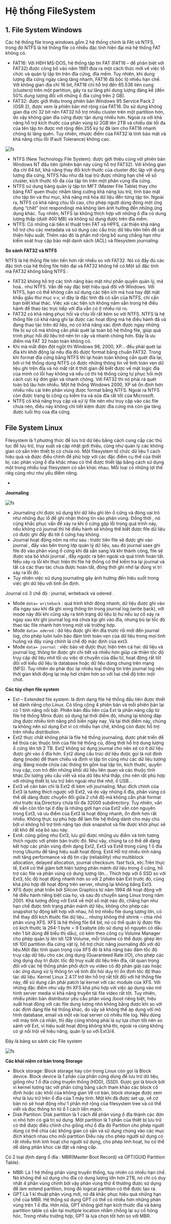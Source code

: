# Hệ thống FileSystem


## 1. File System Windows

Các hệ thống file trong windows gồm 2 hệ thống chính là FAt và NTFS, trong đó NTFS là hệ thống file có nhiều đặc tính hiện đại mà hệ thống FAT không có.

- FAT16: Với HĐH MS-DOS, hệ thống tập tin FAT (FAT16 – để phân biệt với FAT32) được công bố vào năm 1981 đưa ra một cách thức mới về việc tổ chức và quản lý tập tin trên đĩa cứng, đĩa mềm. Tuy nhiên, khi dung lượng đĩa cứng ngày càng tăng nhanh, FAT16 đã bộc lộ nhiều hạn chế. Với không gian địa chỉ 16 bit, FAT16 chỉ hỗ trợ đến 65.536 liên cung (clusters) trên một partition, gây ra sự lãng phí dung lượng đáng kể (đến 50% dung lượng đối với những ổ đĩa cứng trên 2 GB).
- FAT32: được giới thiệu trong phiên bản Windows 95 Service Pack 2 (OSR 2), được xem là phiên bản mở rộng của FAT16. Do sử dụng không gian địa chỉ 32 bit nên FAT32 hỗ trợ nhiều cluster trên một partition hơn, do vậy không gian đĩa cứng được tận dụng nhiều hơn. Ngoài ra với khả năng hỗ trợ kích thước của phân vùng từ 2GB lên 2TB và chiều dài tối đa của tên tập tin được mở rộng đến 255 ký tự đã làm cho FAT16 nhanh chóng bị lãng quên. Tuy nhiên, nhược điểm của FAT32 là tính bảo mật và khả năng chịu lỗi (Fault Tolerance) không cao.

![fs](/HaiVD/Storage/images/fat.png)

- NTFS (New Technology File System): được giới thiệu cùng với phiên bản Windows NT đầu tiên (phiên bản này cũng hỗ trợ FAT32). Với không gian địa chỉ 64 bit, khả năng thay đổi kích thước của cluster độc lập với dung lượng đĩa cứng, NTFS hầu như đã loại trừ được những hạn chế về số cluster, kích thước tối đa của tập tin trên một phân vùng đĩa cứng.
- NTFS sử dụng bảng quản lý tập tin MFT (Master File Table) thay cho bảng FAT quen thuộc nhằm tăng cường khả năng lưu trữ, tính bảo mật cho tập tin và thư mục, khả năng mã hóa dữ liệu đến từng tập tin. Ngoài ra, NTFS có khả năng chịu lỗi cao, cho phép người dùng đóng một ứng dụng “chết” (not responding) mà không làm ảnh hưởng đến những ứng dụng khác. Tuy nhiên, NTFS lại không thích hợp với những ổ đĩa có dung lượng thấp (dưới 400 MB) và không sử dụng được trên đĩa mềm.
- NTFS: Có những cải tiến kĩ thuật trên FAT và HPFS, cải thiện khả năng hỗ trợ cho các metadata và sử dụng các cấu trúc dữ liệu tiên tiến để cải thiện hiệu suất. Thêm vào đó là phần mở rộng bổ sung chẳng hạn như kiểm soát truy cập bảo mật danh sách (ACL) và filesystem journaling.

**So sánh FAT32 và NTFS**

NTFS là hệ thống file tiên tiến hơn rất nhiều so với FAT32. Nó có đầy đủ các đặc tính của hệ thống file hiện đại và FAT32 không hề có.Một số đặc tính mà FAT32 không bằng NTFS :
- FAT32 không hỗ trợ các tính năng bảo mật như phần quyền quản lý, mã hoá.. như NTFS. Vấn đề này đặc biệt hiệu quả đối với Windows. Với NTFS, bạn có thể không cần sử dụng các tiện ích mã hoá hay đặt mật khẩu giấu thư mục v.v, vì đây là đặc tính đã có sẵn của NTFS, chỉ cần bạn biết khai thác. Việc xài các tiện ích không nằm sẵn trong hệ điều hành để thao tác trực tiếp với đĩa vẫn có ít nhiều rủi ro.
- FAT32 có khả năng phục hồi và chịu lỗi rất kém so với NTFS. NTFS là hệ thống file có khả năng ghi lại được các hoạt động mà hệ điều hành đã và đang thao tác trên dữ liệu, nó có khả năng xác định được ngay những file bị sự cố mà không cần phải quét lại toàn bộ hệ thống file, giúp quá trình phục hồi dữ liệu trở nên tin cậy và nhanh chóng hơn. Đây là ưu điểm mà FAT 32 hoàn toàn không có.
- Khi mà mất điện đột ngột thì Windows 98, 2000, XP… đều phải quét lại đĩa khi khởi động lại nếu đĩa đó được format bằng chuẩn FAT32. Trong khi format đĩa cứng bằng NTFS thì lại hoàn toàn không cần quét đĩa lại, bởi vì hệ thống dùng NTFS có được những thông tin về tính toàn vẹn dữ liệu ghi trên đĩa và nó mất rất ít thời gian để biết được về mặt logic đĩa của mình có lỗi hay không và nếu có thì hệ thống cũng tự phục hồi một cách cực kỳ đơn giản và nhanh chóng. Với FAT32 thì nó phải rà quét toàn bộ lâu hơn nhiều. Một hệ thống Windows 2000, XP sẽ ổn định hơn nhiều nếu cài trên phân vùng được format bằng NTFS. Ngoài ra NTFS còn được trang bị công cụ kiểm tra và sửa đĩa rất tốt của Microsoft.
- NTFS có khả năng truy cập và xử lý file nén như truy cập vào các file chưa nén, điều này không chỉ tiết kiệm được đĩa cứng mà còn gia tăng được tuổi thọ của đĩa cứng.

## File System Linux

Filesystem là 1 phương thức để lưu trữ dữ liệu bằng cách cung cấp các thủ tục để lưu trữ, truy xuất và cập nhật giới thiệu, cũng như quản lý các không gian có sẵn trên thiết bị có chứa nó. Một filesystem tổ chức dữ liệu 1 cách hiệu quả và được điều chỉnh để phù hợp với các đặc điểm cụ thể của thiết bị. các phân vùng ổ đĩa khác nhau có thể được thiết lập bằng cách sử dụng một trong nhiều loại filesystem có sẵn khác nhau. Mỗi loại có những lợi thế riêg cũng như như yếu điểm riêng.

-

**Journaling**

![fs](/HaiVD/Storage/images/journal.jpg)

- Journaling chỉ được sử dụng khi dữ liệu ghi lên ổ cứng và đóng vai trò như những đục lỗ để ghi nhận thông tin vào phân vùng. Đồng thời , nó cũng khắc phục vấn đề xảy ra khi ổ cứng gặp lỗi trong quá trình này, nếu không có journal thì hệ điều hành sẽ không thể biết được file dữ liệu có được ghi đầy đủ tới ổ cứng hay không.
- Journal hoạt động nôm na như sau : trước tiên file sẽ được ghi vào journal , đẩy vào bên trong lớp quản lý dữ liệu, sau đó journal ssex ghi file đó vào phân vùng ổ cứng khi đã sẵn sang.Và khi thành công, file sẽ được xóa bỏ khỏi journal , đẩy ngược ra bên ngoài và quá trình hoàn tất. Nếu xảy ra lỗi khi thực hiện thì file hệ thống có thể kiểm tra lại journal và tất cả các thao tác chưa được hoàn tất, đông thời ghi nhớ lại đúng vị trí xảy ra lỗi đó .
- Tuy nhiên việc sử dụng journaling gây ảnh hưởng đến hiệu suốt trong việc ghi dữ liệu với tính ổn định.

Journal có 3 chế độ : journal, writeback và odered .
- Mode `data= writeback` : quá trình khởi động nhanh, dữ liệu được ghi vào đĩa ngay sau khi đã ghi xong thông tin trong journal log (write back), với mode này đôi khi cũng xảy ra tình trạng dữ liệu bị hư nếu sự cố xảy ra ngay sau khi ghi journal log mà chưa kịp ghi vào đĩa, nhưng bù lại tốc độ thao tác file nhanh hơn trong một vài trường hợp.
- Mode `data= odered` :  dữ liệu được ghi lên đĩa trước rồi mới đến journal log, cho phép luôn luôn bảo đảm tính toàn vẹn của dữ liệu trong mọi tình huống và đây cũng chính là chế độ mặc định của ext3.
- Mode `data= journal` : việc bảo vệ được thực hiện trên cả hai: dữ liệu và journal log; thông tin được ghi chi tiết và nhiều hơn giúp cải thiện tốc độ truy cập dữ liệu nhờ tối ưu việc di chuyển của đầu từ, hoạt động rất tốt đối với kiểu dữ liệu là database hoặc dữ liệu dùng chung trên mạng (NFS). Tuy nhiên do phải đọc lại nhiều loại thông tin trên journal log nên thời gian khởi động lại máy hơi chậm hơn so với hai chế độ trên một chút.


**Các tùy chọn file system**
- Ext – Extended file system: là định dạng file hệ thống đầu tiên được thiết kế dành riêng cho Linux. Có tổng cộng 4 phiên bản và mỗi phiên bản lại có 1 tính năng nổi bật. Phiên bản đầu tiên của Ext là phần nâng cấp từ file hệ thống Minix được sử dụng tại thời điểm đó, nhưng lại không đáp ứng được nhiều tính năng phổ biến ngày nay. Và tại thời điểm này, chúng ta không nên sử dụng Ext vì có nhiều hạn chế, không còn được hỗ trợ trên nhiều distribution.
- Ext2 thực chất không phải là file hệ thống journaling, được phát triển để kế thừa các thuộc tính của file hệ thống cũ, đồng thời hỗ trợ dung lượng ổ cứng lên tới 2 TB. Ext2 không sử dụng journal cho nên sẽ có ít dữ liệu được ghi vào ổ đĩa hơn. Ext2 dùng cấu trúc dữ liệu được gọi là nút định dạng (inode) để tham chiếu và định vị tập tin cũng như các dữ liệu tương ứng. Bảng inode chứa các thông tin gồm loại tập tin, kích thước, quyền truy cập, con trỏ đến những khối dữ liệu liên quan và các thuộc tính khác.Do lượng yêu cầu viết và xóa dữ liệu khá thấp, cho nên rất phù hợp với những thiết bị lưu trữ bên ngoài như thẻ nhớ, ổ USB...
- Ext3 về căn bản chỉ là Ext2 đi kèm với journaling. Mục đích chính của Ext3 là tương thích ngược với Ext2, và do vậy những ổ đĩa, phân vùng có thể dễ dàng được chuyển đổi giữa 2 chế độ mà không cần phải format như trước kia.Directory chứa tối đa 32000 subdirectory. Tuy nhiên, vấn đề vẫn còn tồn tại ở đây là những giới hạn của Ext2 vẫn còn nguyên trong Ext3, và ưu điểm của Ext3 là hoạt động nhanh, ổn định hơn rất nhiều. Không thực sự phù hợp để làm file hệ thống dành cho máy chủ bởi vì không hỗ trợ tính năng tạo disk snapshot và file được khôi phục sẽ rất khó để xóa bỏ sau này.
- Ext4: cũng giống như Ext3, lưu giữ được những ưu điểm và tính tương thích ngược với phiên bản trước đó. Như vậy, chúng ta có thể dễ dàng kết hợp các phân vùng định dạng Ext2, Ext3 và Ext4 trong cùng 1 ổ đĩa trong Ubuntu để tăng hiệu suất hoạt động. Ext4 Hỗ trợ nhiều tính năng mới tăng performance và độ tin cậy (reliability) như multiblock allocation, delayed allocation, journal checksum. fast fsck, etc.Trên thực tế, Ext4 có thể giảm bớt hiện tượng phân mảnh dữ liệu trong ổ cứng, hỗ trợ các file và phân vùng có dung lượng lớn... Thích hợp với ổ SSD so với Ext3, tốc độ hoạt động nhanh hơn so với 2 phiên bản Ext trước đó, cũng khá phù hợp để hoạt động trên server, nhưng lại không bằng Ext3.
- XFS được phát triển bởi Silicon Graphics từ năm 1994 để hoạt động với hệ điều hành riêng biệt của họ, và sau đó chuyển sang Linux trong năm 2001. Khá tương đồng với Ext4 về một số mặt nào đó, chẳng hạn như hạn chế được tình trạng phân mảnh dữ liệu, không cho phép các snapshot tự động kết hợp với nhau, hỗ trợ nhiều file dung lượng lớn, có thể thay đổi kích thước file dữ liệu... nhưng không thể shrink – chia nhỏ phân vùng XFS. XFS là hệ thống file 64 bit, nó có thể quản lý được file có kích thước là 264-1 byte = 9 Exabyte  (do sử dụng số nguyên có dấu nên 1 bit dùng để biểu thị dấu), có kèm theo công cụ  Volume Manager cho phép quản lý lên tới 128 Volume, mỗi Volume có thể được ghép lên tới 100 partition đĩa cứng vật lý, hỗ trợ chức năng journaling đối với dữ liệu.Một đặc tính quan trọng của XFS đó là khả năng bảo đảm tốc độ truy cập dữ liệu cho các ứng dụng (Guaranteed Rate I/O),  cho phép các ứng dụng duy trì được tốc độ truy xuất dữ liệu trên đĩa, rất quan trọng đối với các hệ thống phân phối dịch vụ video có độ phân giải cao hoặc các ứng dụng xử lý thông tin vệ tinh đòi hỏi duy trì ổn định tốc độ thao tác dữ liệu. Kernel Linux 2.4.17 trở lên hỗ trợ rất tốt đối với hệ thống file này, để sử dụng cần phải patch lại kernel với các module của XFS. Với những đặc điểm như vậy thì XFS khá phù hợp với việc áp dụng vào mô hình server media vì khả năng truyền tải file video rất tốt. Tuy nhiên, nhiều phiên bản distributor yêu cầu phân vùng /boot riêng biệt, hiệu suất hoạt động với các file dung lượng nhỏ không bằng được khi so với các định dạng file hệ thống khác, do vậy sẽ không thể áp dụng với mô hình database, email và một vài loại server có nhiều file log. Nếu dùng với máy tính cá nhân, thì đây cũng không phải là sự lựa chọn tốt nên so sánh với Ext, vì hiệu suất hoạt động không khả thi, ngoài ra cũng không có gì nổi trội về hiệu năng, quản lý so với Ext3/4.

Đây là bảng so sánh các File system

![fs](/HaiVD/Storage/images/ss.png)


**Các khái niệm cơ bản trong Storage**
- Block storage: Block storage hay còn trong Linux còn gọi là Block device. Block device là 1 phần của phần cứng dùng để lưu trữ dữ liệu, giống như 1 ổ đĩa cứng truyền thống (HDD), (SSD). Được gọi là block bởi vì kernel tương tác với phần cứng bằng cách tham khảo các block cố định hoặc các khối của không gian Về cơ bản, block storage được xem như là lưu trữ trên ổ đĩa của 1 máy tính. Một khi đã được set up, về cơ bản nó sẽ hoạt động như 1 phần mở rộng của filesystem tree và có thể viết và đọc thông tin từ ổ 1 cách liền mạch.
- Disk Partition: Disk partition là 1 cách để phân vùng ổ đĩa thành các đơn vị nhỏ hơn có giá trị sử dụng. Một partition là 1 phần của thiết bị lưu trữ có thể được điều chỉnh cho giống như ổ đĩa đó Partition cho phép người dùng có thể chia các không gian có sẵn và sử dụng chúng vào các mục đích khách nhau cho mỗi partition Điều này cho phép người sử dụng có rất nhiều tính linh hoạt cho người sử dụng, cho phép linh hoạt, họ có thể dễ dàng phân khúc cài đặt và nâng cấp.

Có 2 loại định dạng ổ đĩa : MBR(Master Boot Record) và GPT(GUID Partition Table).
- MBR: Là 1 hệ thống phân vùng truyền thống, tuy nhiên có nhiều hạn chế. Nó không thể sử dụng cho đĩa có dung lượng lớn hơn 2TB, nó chỉ có duy nhất 4 phân vùng chính bởi vậy phân vùng thứ 4 thường được sử dụng để làm extend partition, trong đó logical partition có thể được tạo ra.
- GPT:Là 1 kĩ thuật phân vùng mới, nó đã khắc phục hiệu quả những hạn chế của MBR. Hệ thống sử dụng GPT có thể có nhiều hơn những phân vùng trên 1 ổ đĩa. Hơn nữa, GPT không giới hạn kích thước đĩa và bảng partition table có sẵn tại multiple location nhằm chống lại sự cố hỏng hóc. Trong nhiều trường hợp, GPT là lựa chọn tốt hơn so với MBR.
